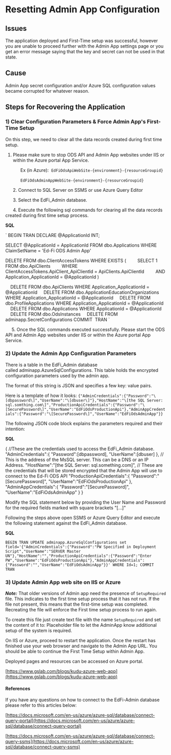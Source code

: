 # Resetting Admin App Configuration

## Issues

The application deployed and First-Time setup was successful, however you are unable to proceed further with the Admin App settings page or you get an error message saying that the key and secret can not be used in that state.

## Cause

Admin App secret configuration and/or Azure SQL configuration values became corrupted for whatever reason.

## Steps for Recovering the Application

### **1) Clear Configuration Parameters & Force Admin App's First-Time Setup**

On this step, we need to clear all the data records created during first time setup.

1. Please make sure to stop ODS API and Admin App websites under IIS or within the Azure portal App Service.

            Ex (in Azure):  `EdFiOdsApiWebSite-{environment}-{resourceGroupid}`

            `EdFiOdsAdminAppWebSite-{environment}-{resourceGroupid}`

      2. Connect to SQL Server on SSMS or use Azure Query Editor

      3. Select the EdFi\_Admin database.

      4. Execute the following sql commands for clearing all the data records created during first time setup process.

**SQL**

`
BEGIN TRAN
DECLARE @ApplicationId INT;

SELECT @ApplicationId = ApplicationId FROM dbo.Applications WHERE ClaimSetName = 'Ed-Fi ODS Admin App'

DELETE FROM dbo.ClientAccessTokens WHERE EXISTS (
        SELECT 1 FROM dbo.ApiClients
        WHERE ClientAccessTokens.ApiClient_ApiClientId = ApiClients.ApiClientId
        AND Application_ApplicationId = @ApplicationId
)

    DELETE FROM dbo.ApiClients WHERE Application_ApplicationId = @ApplicationId
    DELETE FROM dbo.ApplicationEducationOrganizations WHERE Application_ApplicationId = @ApplicationId
    DELETE FROM dbo.ProfileApplications WHERE Application_ApplicationId = @ApplicationId
    DELETE FROM dbo.Applications WHERE ApplicationId = @ApplicationId
    DELETE FROM dbo.OdsInstances
    DELETE FROM adminapp.SecretConfigurations
COMMIT  TRAN
`

     5. Once the SQL commands executed successfully. Please start the ODS API and Admin App websites under IIS or within the Azure portal App Service.

### **2) Update the Admin App Configuration Parameters**

There is a table in the EdFi\_Admin database called adminapp.AzureSqlConfigurations. This table holds the encrypted configuration parameters used by the admin app.

The format of this string is JSON and specifies a few key: value pairs.

Here is a template of how it looks: `{"AdminCredentials":{"Password":"\[dbpassword\]","UserName":"\[dbuser\]"},"HostName":"\[the SQL Server: sql.somthing.com\]","ProductionApiCredentials":{"Password":"\[SecurePassword\]","UserName":"EdFiOdsProductionApi"},"AdminAppCredentials":{"Password":"\[SecurePassword\]","UserName":"EdFiOdsAdminApp"}}`

The following JSON code block explains the parameters required and their intention:

**SQL**

\{
 //These are the credentials used to access the EdFi_Admin database.
 "AdminCredentials":\{
   "Password":[dbpassword],
   "UserName":[dbuser]
\},
 // This is the address of the MsSQL server. This can be a DNS or an IP Address.
 "HostName":"[the SQL Server: sql.something.com]",
 // These are the credentials that will be stored encrypted that the Admin App will use to connect to the Ed-Fi ODS API
 "ProductionApiCredentials":\{
   "Password":"[SecurePassword]",
   "UserName":"EdFiOdsProductionApi"
 \},
 "AdminAppCredentials":\{
   "Password":"[SecurePassword]",
   "UserName":"EdFiOdsAdminApp"
 \}
\}

Modify the SQL statement below by providing the User Name and Password for the required fields marked with square brackets "\[...\]"

Following the steps above open SSMS or Azure Query Editor and execute the following statement against the EdFi\_Admin database.

**SQL**

`
BEGIN TRAN
UPDATE adminapp.AzureSqlConfigurations set field='{"AdminCredentials":{"Password":"PW Specified in Deployment Script","UserName":"SERVER Master UN"},"HostName":"","ProductionApiCredentials":{"Password":"Enter PW","UserName":"EdFiOdsProductionApi"},"AdminAppCredentials":{"Password":"","UserName":"EdFiOdsAdminApp"}}' WHERE Id=1;
COMMIT  TRAN
`

### **3) Update Admin App web site on IIS or Azure**

_**Note:**_ That older versions of Admin app need the presence of `SetupRequired` file. This indicates to the first time setup process that it has not run. If the file not present, this means that the first-time setup was completed. Recreating the file will enforce the First time setup process to run again.

To create this file just create text file with the name `SetupRequired` and set the content of it to: Placeholder file to let the AdminApp know additional setup of the system is required.

On IIS or Azure, proceed to restart the application. Once the restart has finished use your web browser and navigate to the Admin App URL. You should be able to continue the First Time Setup within Admin App.

Deployed pages and resources can be accessed on Azure portal.

[https://www.gslab.com/blogs/kudu-azure-web-app](https://www.gslab.com/blogs/kudu-azure-web-app)

#### References

If you have any questions on how to connect to the EdFi-Admin database please refer to this articles below:

[https://docs.microsoft.com/en-us/azure/azure-sql/database/connect-query-portal](https://docs.microsoft.com/en-us/azure/azure-sql/database/connect-query-portal)

[https://docs.microsoft.com/en-us/azure/azure-sql/database/connect-query-ssms](https://docs.microsoft.com/en-us/azure/azure-sql/database/connect-query-ssms)

